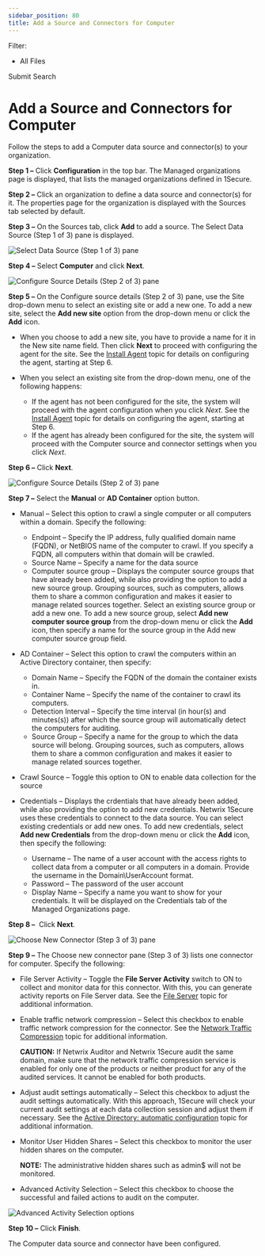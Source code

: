 ```yaml
---
sidebar_position: 80
title: Add a Source and Connectors for Computer
---
```


Filter: 

* All Files

Submit Search

# Add a Source and Connectors for Computer

Follow the steps to add a Computer data source and connector(s) to your organization.

**Step 1 –** Click **Configuration** in the top bar. The Managed organizations page is displayed, that lists the managed organizations defined in 1Secure.

**Step 2 –** Click an organization to define a data source and connector(s) for it. The properties page for the organization is displayed with the Sources tab selected by default.

**Step 3 –** On the Sources tab, click **Add** to add a source. The Select Data Source (Step 1 of 3) pane is displayed.

![Select Data Source (Step 1 of 3) pane](../../../../Resources/Images/1Secure/AddSources_Exchange.png "Select Data Source (Step 1 of 3) pane")

**Step 4 –** Select **Computer** and click **Next**.

![Configure Source Details (Step 2 of 3) pane](../../../../Resources/Images/1Secure/ConfigureSourceDetails(Step2-3).png "Configure Source Details (Step 2 of 3) pane")

**Step 5 –** On the Configure source details (Step 2 of 3) pane, use the Site drop-down menu to select an existing site or add a new one. To add a new site, select the **Add new site** option from the drop-down menu or click the **Add** icon.

* When you choose to add a new site, you have to provide a name for it in the New site name field. Then click **Next** to proceed with configuring the agent for the site. See the [Install Agent](../../../Install/InstallAgent "Install Agent") topic for details on configuring the agent, starting at Step 6.
* When you select an existing site from the drop-down menu, one of the following happens:

  * If the agent has not been configured for the site, the system will proceed with the agent configuration when you click *Next*. See the [Install Agent](../../../Install/InstallAgent "Install Agent") topic for details on configuring the agent, starting at Step 6.
  * If the agent has already been configured for the site, the system will proceed with the Computer source and connector settings when you click *Next*.

**Step 6 –** Click **Next**.

![Configure Source Details (Step 2 of 3) pane](../../../../Resources/Images/1Secure/ConfigSourceDetails(Step2of3).png "Configure Source Details (Step 2 of 3) pane")

**Step 7 –** Select the **Manual** or **AD Container** option button.

* Manual – Select this option to crawl a single computer or all computers within a domain. Specify the following:

  * Endpoint – Specify the IP address, fully qualified domain name (FQDN), or NetBIOS name of the computer to crawl. If you specify a FQDN, all computers within that domain will be crawled.
  * Source Name – Specify a name for the data source
  * Computer source group – Displays the computer source groups that have already been added, while also providing the option to add a new source group. Grouping sources, such as computers, allows them to share a common configuration and makes it easier to manage related sources together. Select an existing source group or add a new one. To add a new source group, select **Add new computer source group** from the drop-down menu or click the **Add** icon, then specify a name for the source group in the Add new computer source group field.
* AD Container – Select this option to crawl the computers within an Active Directory container, then specify:

  * Domain Name – Specify the FQDN of the domain the container exists in.
  * Container Name – Specify the name of the container to crawl its computers.
  * Detection Interval – Specify the time interval (in hour(s) and minutes(s)) after which the source group will automatically detect the computers for auditing.
  * Source Group – Specify a name for the group to which the data source will belong. Grouping sources, such as computers, allows them to share a common configuration and makes it easier to manage related sources together.
* Crawl Source – Toggle this option to ON to enable data collection for the source
* Credentials – Displays the crdentials that have already been added, while also providing the option to add new credentials. Netwrix 1Secure uses these credentials to connect to the data source. You can select existing credentials or add new ones. To add new credentials, select **Add new Credentials** from the drop-down menu or click the **Add** icon, then specify the following:

  * Username – The name of a user account with the access rights to collect data from a computer or all computers in a domain. Provide the username in the Domain\UserAccount format.
  * Password – The password of the user account
  * Display Name – Specify a name you want to show for your credentials. It will be displayed on the Credentials tab of the Managed Organizations page.

**Step 8 –**  Click **Next**.

![Choose New Connector (Step 3 of 3) pane](../../../../Resources/Images/1Secure/Computer_ChooseConnector.png "Choose New Connector (Step 3 of 3) pane")

**Step 9 –** The Choose new connector pane (Step 3 of 3) lists one connector for computer. Specify the following:

* File Server Activity – Toggle the **File Server Activity** switch to ON to collect and monitor data for this connector. With this, you can generate activity reports on File Server data. See the [File Server](../../SearchAndReports/Activity#File "File Server") topic for additional information.
* Enable traffic network compression – Select this checkbox to enable traffic network compression for the connector. See the [Network Traffic Compression](../../../Configuration/NetworkTrafficCompression "Network Traffic Compression") topic for additional information.

  **CAUTION:** If Netwrix Auditor and Netwrix 1Secure audit the same domain, make sure that the network traffic compression service is enabled for only one of the products or neither product for any of the audited services. It cannot be enabled for both products.
* Adjust audit settings automatically – Select this checkbox to adjust the audit settings automatically. With this approach, 1Secure will check your current audit settings at each data collection session and adjust them if necessary. See the [Active Directory: automatic configuration](../../../Configuration/AD/Auto "Active Directory: automatic configuration") topic for additional information.
* Monitor User Hidden Shares – Select this checkbox to monitor the user hidden shares on the computer.

  **NOTE:** The administrative hidden shares such as admin$ will not be monitored.
* Advanced Activity Selection – Select this checkbox to choose the successful and failed actions to audit on the computer.

![Advanced Activity Selection options](../../../../Resources/Images/1Secure/ObjectLevelAccessAudit.png "Advanced Activity Selection options")

**Step 10 –** Click **Finish**.

The Computer data source and connector have been configured.